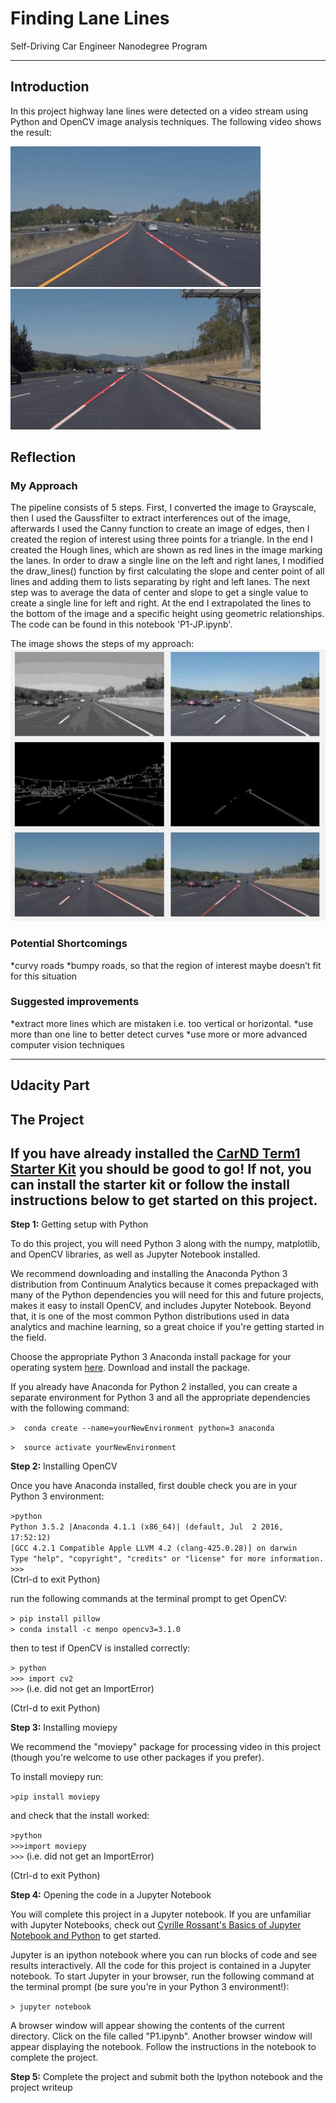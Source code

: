 # Finding Lane Lines 
Self-Driving Car Engineer Nanodegree Program

---
[//]: # (Image References)

[image1]: ./approach.jpg "Image summarizing the approach"



## Introduction
In this project highway lane lines were detected on a video stream using Python and OpenCV image analysis techniques. 
The following video shows the result:

![yellow](./yellow.gif) 
![white](./white.gif) 

## Reflection

### My Approach
The pipeline consists of 5 steps. First, I converted the image to Grayscale, then I used the Gaussfilter to extract interferences out of the image, afterwards I used the Canny function to create an image of edges, then I created the region of interest using three points for a triangle. In the end I created the Hough lines, which are shown as red lines in the image marking the lanes.
In order to draw a single line on the left and right lanes, I modified the draw_lines() function by first calculating the slope and center point of all lines and adding them to lists separating by right and left lanes. The next step was to average the data of center and slope to get a single value to create a single line for left and right. At the end I extrapolated the lines to the bottom of the image and a specific height using geometric relationships. 
The code can be found in this notebook 'P1-JP.ipynb'.

The image shows the steps of my approach:
![alt text][image1]

### Potential Shortcomings
*curvy roads
*bumpy roads, so that the region of interest maybe doesn’t fit for this situation

### Suggested improvements
*extract more lines which are mistaken i.e. too vertical or horizontal.
*use more than one line to better detect curves
*use more or more advanced computer vision techniques


---
## Udacity Part 

The Project
---

## If you have already installed the [CarND Term1 Starter Kit](https://github.com/udacity/CarND-Term1-Starter-Kit/blob/master/README.md) you should be good to go!   If not, you can install the starter kit or follow the install instructions below to get started on this project. ##

**Step 1:** Getting setup with Python

To do this project, you will need Python 3 along with the numpy, matplotlib, and OpenCV libraries, as well as Jupyter Notebook installed. 

We recommend downloading and installing the Anaconda Python 3 distribution from Continuum Analytics because it comes prepackaged with many of the Python dependencies you will need for this and future projects, makes it easy to install OpenCV, and includes Jupyter Notebook.  Beyond that, it is one of the most common Python distributions used in data analytics and machine learning, so a great choice if you're getting started in the field.

Choose the appropriate Python 3 Anaconda install package for your operating system <A HREF="https://www.continuum.io/downloads" target="_blank">here</A>.   Download and install the package.

If you already have Anaconda for Python 2 installed, you can create a separate environment for Python 3 and all the appropriate dependencies with the following command:

`>  conda create --name=yourNewEnvironment python=3 anaconda`

`>  source activate yourNewEnvironment`

**Step 2:** Installing OpenCV

Once you have Anaconda installed, first double check you are in your Python 3 environment:

`>python`    
`Python 3.5.2 |Anaconda 4.1.1 (x86_64)| (default, Jul  2 2016, 17:52:12)`  
`[GCC 4.2.1 Compatible Apple LLVM 4.2 (clang-425.0.28)] on darwin`  
`Type "help", "copyright", "credits" or "license" for more information.`  
`>>>`   
(Ctrl-d to exit Python)

run the following commands at the terminal prompt to get OpenCV:

`> pip install pillow`  
`> conda install -c menpo opencv3=3.1.0`

then to test if OpenCV is installed correctly:

`> python`  
`>>> import cv2`  
`>>>`  (i.e. did not get an ImportError)

(Ctrl-d to exit Python)

**Step 3:** Installing moviepy  

We recommend the "moviepy" package for processing video in this project (though you're welcome to use other packages if you prefer).  

To install moviepy run:

`>pip install moviepy`  

and check that the install worked:

`>python`  
`>>>import moviepy`  
`>>>`  (i.e. did not get an ImportError)

(Ctrl-d to exit Python)

**Step 4:** Opening the code in a Jupyter Notebook

You will complete this project in a Jupyter notebook.  If you are unfamiliar with Jupyter Notebooks, check out <A HREF="https://www.packtpub.com/books/content/basics-jupyter-notebook-and-python" target="_blank">Cyrille Rossant's Basics of Jupyter Notebook and Python</A> to get started.

Jupyter is an ipython notebook where you can run blocks of code and see results interactively.  All the code for this project is contained in a Jupyter notebook. To start Jupyter in your browser, run the following command at the terminal prompt (be sure you're in your Python 3 environment!):

`> jupyter notebook`

A browser window will appear showing the contents of the current directory.  Click on the file called "P1.ipynb".  Another browser window will appear displaying the notebook.  Follow the instructions in the notebook to complete the project.  

**Step 5:** Complete the project and submit both the Ipython notebook and the project writeup

